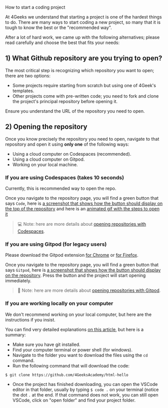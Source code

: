 How to start a coding project

At 4Geeks we understand that starting a project is one of the hardest things to do. There are many ways to start coding a new project, so many that it is tough to know the best or the "recommended way". 

After a lot of hard work, we came up with the following alternatives; please read carefully and choose the best that fits your needs:

## 1) What Github repository are you trying to open?

The most critical step is recognizing which repository you want to open; there are two options:
- Some projects require starting from scratch but using one of 4Geek's templates.
- Other projects come with pre-written code; you need to fork and clone the project's principal repository before opening it.

Ensure you understand the URL of the repository you need to open.

## 2) Opening the repository

Once you know precisely the repository you need to open, navigate to that repository and open it using **only one** of the following ways:

- Using a cloud computer on Codespaces (recommended).
- Using a cloud computer on Gitpod.
- Working on your local machine.

### If you are using Codespaces (takes 10 seconds)

Currently, this is recommended way to open the repo.

Once you navigate to the repository page, you will find a green button that says `Code`, here is [a screenshot that shows how the button should display on the top of the repository](https://github.com/breatheco-de/content/raw/master/src/assets/images/open-codespace.png) and here is an [animated gif with the steps to open it](https://github.com/breatheco-de/content/raw/master/src/assets/images/create-codespace.gif?raw=true)

> 💻 Note: here are more details about [opening repositories with Codespaces](https://4geeks.com/lesson/how-to-use-github-codespaces).

### If you are using Gitpod (for legacy users)

Please download the Gitpod extension [for Chrome](https://chrome.google.com/webstore/detail/gitpod-always-ready-to-co/dodmmooeoklaejobgleioelladacbeki) or [for Firefox](https://addons.mozilla.org/en-US/firefox/addon/gitpod/).

Once you navigate to the repository page, you will find a green button that says `Gitpod`, here is [a screenshot that shows how the button should display on the repository](https://storage.googleapis.com/breathecode-asset-images/15d7c805161244a5a38d7bbf82fb8d355073ad7ac195088a453fba5777c3ef99.png). Press the button and the project will start opening immediately.

> 🍊 Note: here are more details about [opening repositories with Gitpod](https://4geeks.com/lesson/how-to-use-gitpod).

### If you are working locally on your computer

We don't recommend working on your local computer, but here are the instructions if you insist. 

You can find very detailed explanations [on this article](https://4geeks.com/how-to/github-clone-repository), but here is a summary:

- Make sure you have git installed.
- Find your computer terminal or power shell (for windows).
- Navigate to the folder you want to download the files using the `cd` command.
- Run the following command that will download the code:
```sh
$ git clone https://github.com/4GeeksAcademy/html-hello
````
- Once the project has finished downloading, you can open the VSCode editor in that folder, usually by typing `$ code .` on your terminal (notice the dot `.` at the end. If that command does not work, you can still open VSCode, click on "open folder" and find your project folder.

